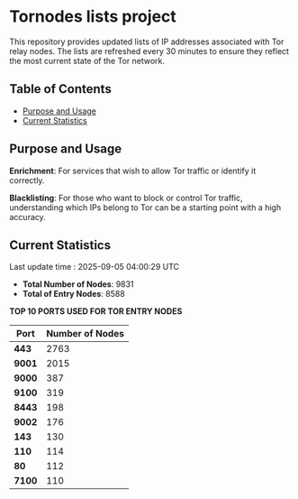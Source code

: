 # Tornodes lists project

This repository provides updated lists of IP addresses associated with Tor relay nodes. The lists are refreshed every 30 minutes to ensure they reflect the most current state of the Tor network.

## Table of Contents

- [Purpose and Usage](#purpose-and-usage)
- [Current Statistics](#current-statistics)


## Purpose and Usage

**Enrichment**: For services that wish to allow Tor traffic or identify it correctly.

**Blacklisting**: For those who want to block or control Tor traffic, understanding which IPs belong to Tor can be a starting point with a high accuracy.

## Current Statistics

Last update time : 2025-09-05 04:00:29 UTC

- **Total Number of Nodes**: 9831
- **Total of Entry Nodes**: 8588

**TOP 10 PORTS USED FOR TOR ENTRY NODES**

| **Port** | **Number of Nodes** |
|------|-----------------|
| **443**   | 2763  |
| **9001**   | 2015  |
| **9000**   | 387  |
| **9100**   | 319  |
| **8443**   | 198  |
| **9002**   | 176  |
| **143**   | 130  |
| **110**   | 114  |
| **80**   | 112  |
| **7100**   | 110  |

